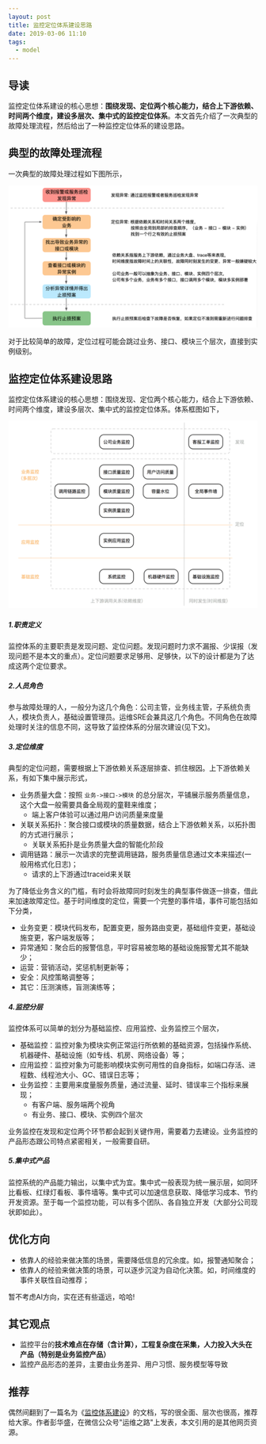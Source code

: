 ```yaml
---
layout: post
title: 监控定位体系建设思路
date: 2019-03-06 11:10
tags:
  - model
---
```


## 导读
监控定位体系建设的核心思想：**围绕发现、定位两个核心能力，结合上下游依赖、时间两个维度，建设多层次、集中式的监控定位体系**。本文首先介绍了一次典型的故障处理流程，然后给出了一种监控定位体系的建设思路。


## 典型的故障处理流程
一次典型的故障处理过程如下图所示，

![page.png](https://raw.githubusercontent.com/niean/niean.github.io/master/images/20190306/process.png)

对于比较简单的故障，定位过程可能会跳过业务、接口、模块三个层次，直接到实例级别。


## 监控定位体系建设思路
监控定位体系建设的核心思想：围绕发现、定位两个核心能力，结合上下游依赖、时间两个维度，建设多层次、集中式的监控定位体系。体系框图如下，

![page.png](https://raw.githubusercontent.com/niean/niean.github.io/master/images/20190306/monitor.system.png)

##### 1.职责定义
监控体系的主要职责是发现问题、定位问题。发现问题时力求不漏报、少误报（发现问题不是本文的重点）。定位问题要求足够用、足够快，以下的设计都是为了达成这两个定位要求。

##### 2.人员角色
参与故障处理的人，一般分为这几个角色：公司主管，业务线主管，子系统负责人，模块负责人，基础设置管理员。运维SRE会兼具这几个角色。不同角色在故障处理时关注的信息不同，这导致了监控体系的分层次建设(见下文)。

##### 3.定位维度
典型的定位问题，需要根据上下游依赖关系逐层排查、抓住根因。上下游依赖关系，有如下集中展示形式，

- 业务质量大盘：按照 `业务->接口->模块` 的总分层次，平铺展示服务质量信息，这个大盘一般需要具备全局观的童鞋来维度；
    - 端上客户体验可以通过用户访问质量来度量
- 关联关系拓扑：聚合接口或模块的质量数据，结合上下游依赖关系，以拓扑图的方式进行展示；
    - 关联关系拓扑是业务质量大盘的智能化阶段
- 调用链路：展示一次请求的完整调用链路，服务质量信息通过文本来描述(一般用格式化日志)；
    - 请求的上下游通过traceid来关联

为了降低业务含义的门槛，有时会将故障同时刻发生的典型事件做逐一排查，借此来加速故障定位。基于时间维度的定位，需要一个完整的事件墙，事件可能包括如下分类，

- 业务变更：模块代码发布，配置变更，服务路由变更，基础组件变更，基础设施变更，客户端发版等；
- 异常通知：聚合后的报警信息，平时容易被忽略的基础设施报警尤其不能缺少；
- 运营：营销活动，奖惩机制更新等；
- 安全：风控策略调整等；
- 其它：压测演练，盲测演练等；

##### 4.监控分层
监控体系可以简单的划分为基础监控、应用监控、业务监控三个层次，

- 基础监控：监控对象为模块实例正常运行所依赖的基础资源，包括操作系统、机器硬件、基础设施（如专线、机房、网络设备）等；
- 应用监控：监控对象为可能影响模块实例可用性的自身指标，如端口存活、进程数、线程池大小、GC、错误日志等；
- 业务监控：主要用来度量服务质量，通过流量、延时、错误率三个指标来展现；
    - 有客户端、服务端两个视角
    - 有业务、接口、模块、实例四个层次

业务监控在发现和定位两个环节都会起到关键作用，需要着力去建设。业务监控的产品形态跟公司特点紧密相关，一般需要自研。

##### 5.集中式产品
监控系统的产品能力输出，以集中式为宜。集中式一般表现为统一展示层，如同环比看板、红绿灯看板、事件墙等。集中式可以加速信息获取、降低学习成本、节约开发资源。至于每一个监控功能，可以有多个团队、各自独立开发（大部分公司现状即如此）。


## 优化方向
- 依靠人的经验来做决策的场景，需要降低信息的冗余度。如，报警通知聚合；
- 依靠人的经验来做决策的场景，可以逐步沉淀为自动化决策。如，时间维度的事件关联性自动推荐；

暂不考虑AI方向，实在还有些遥远，哈哈!


## 其它观点
- 监控平台的**技术难点在存储（含计算），工程复杂度在采集，人力投入大头在产品（特别是业务监控产品）**
- 监控产品形态的差异，主要由业务差异、用户习惯、服务模型等导致


## 推荐
偶然间翻到了一篇名为《[监控体系建设](https://www.jianshu.com/p/1f7392af1573)》的文档，写的很全面、层次也很高，推荐给大家。作者彭华盛，在微信公众号"运维之路"上发表，本文引用的是其他网页资源。




